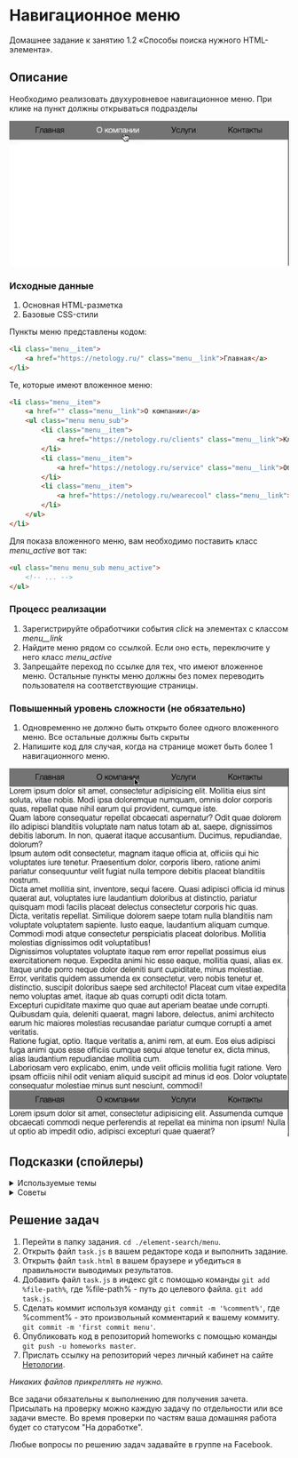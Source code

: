 # Навигационное меню

Домашнее задание к занятию 1.2 «Способы поиска нужного HTML-элемента».

## Описание 

Необходимо реализовать двухуровневое навигационное меню. 
При клике на пункт должны открываться подразделы 

![Demo](./demo.gif)

### Исходные данные

1. Основная HTML-разметка
2. Базовые CSS-стили

Пункты меню представлены кодом:

```html
<li class="menu__item">
    <a href="https://netology.ru/" class="menu__link">Главная</a>
</li>
```

Те, которые имеют вложенное меню:

```html
<li class="menu__item">
    <a href="" class="menu__link">О компании</a>
    <ul class="menu menu_sub">
        <li class="menu__item">
            <a href="https://netology.ru/clients" class="menu__link">Клиенты</a>
        </li>
        <li class="menu__item">
            <a href="https://netology.ru/service" class="menu__link">Обслуживание</a>
        </li>
        <li class="menu__item">
            <a href="https://netology.ru/wearecool" class="menu__link">Награды</a>
        </li>
    </ul>
</li>
```

Для показа вложенного меню, вам необходимо поставить класс *menu_active* вот так:

```html
<ul class="menu menu_sub menu_active">
    <!-- ... -->
</ul>

```

### Процесс реализации

1. Зарегистрируйте обработчики события *click* на элементах с классом *menu__link*
2. Найдите меню рядом со ссылкой. Если оно есть, переключите у него класс *menu_active*
3. Запрещайте переход по ссылке для тех, что имеют вложенное меню. Остальные
пункты меню должны без помех переводить пользователя на соответствующие страницы.

### Повышенный уровень сложности (не обязательно)

1. Одновременно не должно быть открыто более одного вложенного меню. Все остальные 
должны быть скрыты
2. Напишите код для случая, когда на странице может быть более 1 навигационного меню.


![Extended Demo](./extended-demo.gif)

## Подсказки (спойлеры)

<details>
<summary>Используемые темы</summary>

1. Событие *click*, метод *onclick*, обработчик события
2. Предотвращение действия по умолчанию (*return false* в обработчике события)
3. Метод *closest*
4. Методы *querySelector* и *querySelectorAll*
5. Метод Array.from() или оператор распространения (spread, «...») для удобной
навигации по найденным элементам

</details>
</summary>

<details>
<summary>Советы</summary>

1. С помощью методов [*closest*](https://developer.mozilla.org/ru/docs/Web/API/Element/closest), 
[*querySelector*](https://developer.mozilla.org/ru/docs/Web/API/Element/querySelector)
и [*querySelectorAll*](https://developer.mozilla.org/ru/docs/Web/API/Element/querySelectorAll) 
вы можете найти все подходящие элементы
    1. *closest* позволит найти ближайшего родителя по CSS-селектору
    2. *querySelector* позволит найти __первый__ дочерний элемент по CSS-селектору
    3. *querySelectorAll* позволит найти __все__ дочерние элемент по CSS-селектору
2. Для вложенных меню вы обязаны возвращать *false* в обработчиках события для
предотвращения перехода по ссылке.

</details>
</summary>



## Решение задач
1. Перейти в папку задания. `cd ./element-search/menu`.
2. Открыть файл `task.js` в вашем редакторе кода и выполнить задание.
3. Открыть файл `task.html` в вашем браузере и убедиться в правильности выводимых результатов.
4. Добавить файл `task.js` в индекс git с помощью команды `git add %file-path%`, где %file-path% - путь до целевого файла. `git add task.js`.
5. Сделать коммит используя команду `git commit -m '%comment%'`, где %comment% - это произвольный комментарий к вашему коммиту. `git commit -m 'first commit menu'`.
6. Опубликовать код в репозиторий homeworks с помощью команды `git push -u homeworks master`.
7. Прислать ссылку на репозиторий через личный кабинет на сайте [Нетологии][6].

[0]: https://github.com/
[1]: https://www.sublimetext.com/
[2]: https://code.visualstudio.com/
[3]: https://github.com/netology-code/guides/tree/master/github
[4]: https://git-scm.com/
[5]: https://github.com/netology-code/guides/blob/master/git/REAMDE.md
[6]: https://netology.ru/

*Никаких файлов прикреплять не нужно.*

Все задачи обязательны к выполнению для получения зачета. Присылать на проверку можно каждую задачу по отдельности или все задачи вместе. Во время проверки по частям ваша домашняя работа будет со статусом "На доработке".

Любые вопросы по решению задач задавайте в группе на Facebook.
